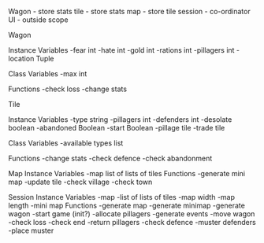 Wagon - store stats
tile - store stats
map - store tile
session - co-ordinator
UI - outside scope

Wagon

Instance Variables
-fear int
-hate int
-gold int
-rations int
-pillagers int
-location Tuple

Class Variables
-max int

Functions
-check loss
-change stats

Tile

Instance Variables
-type string
-pillagers int
-defenders int
-desolate boolean
-abandoned Boolean
-start Boolean
-pillage tile
-trade tile

Class Variables
-available types list

Functions
-change stats
-check defence
-check abandonment

Map
Instance Variables
-map list of lists of tiles
Functions
-generate mini map
-update tile
-check village
-check town

Session
Instance Variables
-map -list of lists of tiles
-map width
-map length
-mini map
Functions
-generate map
-generate minimap
-generate wagon
-start game (init?)
-allocate pillagers
-generate events
-move wagon
-check loss
-check end
-return pillagers
-check defence
-muster defenders
-place muster